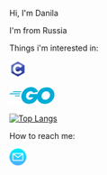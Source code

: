 Hi, I'm Danila

I'm from Russia  

Things i'm interested in:

<p>
  <a href="https://en.wikipedia.org/wiki/C_(programming_language)">
    <img src="./assets/c.png" alt="C" height="30">
  </a>
</p>

<p>
  <a href="https://go.dev/">
    <img src="./assets/go.png" alt="Go" height="30">
  </a>
</p>

[![Top Langs](https://github-readme-stats.vercel.app/api/top-langs/?username=DanArmor)](https://github.com/anuraghazra/github-readme-stats)

How to reach me:  
<p>
  <a href="mailto:danilamorozov@vk.com?subject=subject text">
    <img src="./assets/email.png" alt="Email" height="30">
  </a>
</p>
